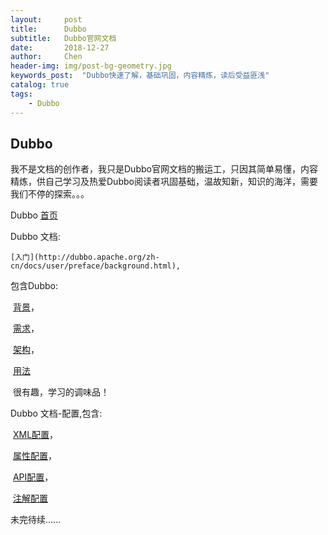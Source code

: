 ```yaml
---
layout:     post
title:      Dubbo
subtitle:   Dubbo官网文档
date:       2018-12-27
author:     Chen
header-img: img/post-bg-geometry.jpg
keywords_post:  "Dubbo快速了解，基础巩固，内容精炼，读后受益匪浅"
catalog: true
tags:
    - Dubbo
---
```




## Dubbo

我不是文档的创作者，我只是Dubbo官网文档的搬运工，只因其简单易懂，内容精炼，供自己学习及热爱Dubbo阅读者巩固基础，温故知新，知识的海洋，需要我们不停的探索。。。



Dubbo  [首页](http://dubbo.apache.org/zh-cn/index.html)



Dubbo 文档:

    [入门](http://dubbo.apache.org/zh-cn/docs/user/preface/background.html),

包含Dubbo:

​	[背景](http://dubbo.apache.org/zh-cn/docs/user/preface/background.html)，

​	[需求](http://dubbo.apache.org/zh-cn/docs/user/preface/requirements.html)，

​	[架构](http://dubbo.apache.org/zh-cn/docs/user/preface/architecture.html)，

​	[用法](http://dubbo.apache.org/zh-cn/docs/user/preface/usage.html)

​        很有趣，学习的调味品！



Dubbo 文档-配置,包含:

​	[XML配置](http://dubbo.apache.org/zh-cn/docs/user/configuration/xml.html)，

​	[属性配置](http://dubbo.apache.org/zh-cn/docs/user/configuration/properties.html)，

​	[API配置](http://dubbo.apache.org/zh-cn/docs/user/configuration/api.html)，

​	[注解配置](http://dubbo.apache.org/zh-cn/docs/user/configuration/annotation.html)

未完待续......

